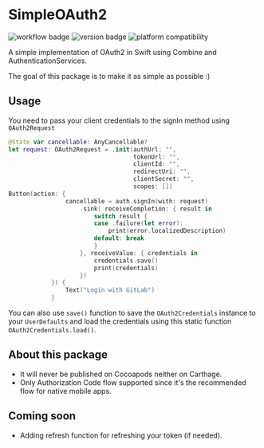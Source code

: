 # SimpleOAuth2

![workflow badge](https://github.com/hadiidbouk/SimpleOAuth2/workflows/Swift/badge.svg)
![version badge](https://img.shields.io/github/v/tag/hadiidbouk/SimpleOAuth2?label=Version)
![platform compatibility](https://img.shields.io/badge/Platform%20Compatibility-iOS%20%7C%20macOS-blue)

A simple implementation of OAuth2 in Swift using Combine and AuthenticationServices.

The goal of this package is to make it as simple as possible :)

## Usage

You need to pass your client credentials to the signIn method using `OAuth2Request`

```swift
@State var cancellable: AnyCancellable?
let request: OAuth2Request = .init(authUrl: "",
                                   tokenUrl: "",
                                   clientId: "",
                                   redirectUri: "",
                                   clientSecret: "",
                                   scopes: [])
Button(action: {
                cancellable = auth.signIn(with: request)
                    .sink( receiveCompletion: { result in
                        switch result {
                        case .failure(let error):
                            print(error.localizedDescription)
                        default: break
                        }
                    }, receiveValue: { credentials in
                        credentials.save()
                        print(credentials)
                    })
            }) {
                Text("Login with GitLab")
            }
```

You can also use `save()` function to save the `OAuth2Credentials` instance to your `UserDefaults` and load the credentials using this static function `OAuth2Credentials.load()`.


## About this package
- It will never be published on Cocoapods neither on Carthage.
- Only Authorization Code flow supported since it's the recommended flow for native mobile apps.

## Coming soon
- Adding refresh function for refreshing your token (if needed).

